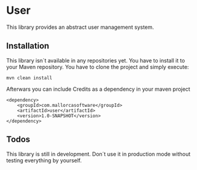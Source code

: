 # User
This library provides an abstract user management system.

## Installation

This library isn´t available in any repositories yet. You have to install it to your Maven repository. You have to clone the project and simply execute:

```shell
mvn clean install
```

Afterwars you can include Credits as a dependency in your maven project

```shell
<dependency>
    <groupId>com.mallorcasoftware</groupId>
    <artifactId>user</artifactId>
    <version>1.0-SNAPSHOT</version>
</dependency>
```

## Todos
This library is still in development. Don´t use it in production mode without testing everything by yourself.